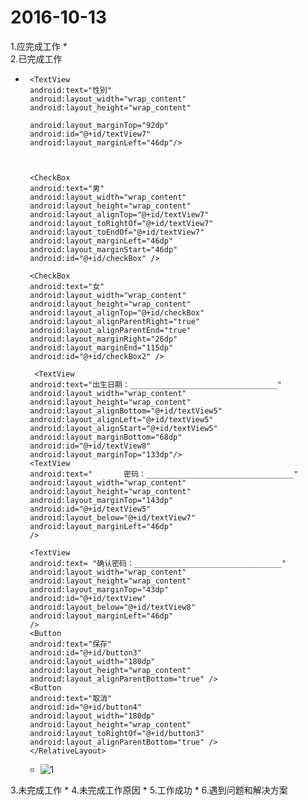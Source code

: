 2016-10-13
==================================
1.应完成工作
 *  
2.已完成工作
 * <?xml version="1.0" encoding="utf-8"?>
   <RelativeLayout xmlns:android="http://schemas.android.com/apk/res/android"
    android:orientation="vertical" android:layout_width="match_parent"
    android:layout_height="match_parent">
        <TextView
        android:text="姓名：____________________________________"
        android:id="@+id/b1"
        android:layout_width="wrap_content"
        android:layout_height="wrap_content"
        android:layout_marginLeft="46dp"
        android:layout_marginTop="43dp"/>

        <TextView
        android:text="性别"
        android:layout_width="wrap_content"
        android:layout_height="wrap_content"

        android:layout_marginTop="92dp"
        android:id="@+id/textView7"
        android:layout_marginLeft="46dp"/>



        <CheckBox
        android:text="男"
        android:layout_width="wrap_content"
        android:layout_height="wrap_content"
        android:layout_alignTop="@+id/textView7"
        android:layout_toRightOf="@+id/textView7"
        android:layout_toEndOf="@+id/textView7"
        android:layout_marginLeft="46dp"
        android:layout_marginStart="46dp"
        android:id="@+id/checkBox" />

        <CheckBox
        android:text="女"
        android:layout_width="wrap_content"
        android:layout_height="wrap_content"
        android:layout_alignTop="@+id/checkBox"
        android:layout_alignParentRight="true"
        android:layout_alignParentEnd="true"
        android:layout_marginRight="26dp"
        android:layout_marginEnd="115dp"
        android:id="@+id/checkBox2" />

         <TextView
        android:text="出生日期：_________________________________"
        android:layout_width="wrap_content"
        android:layout_height="wrap_content"
        android:layout_alignBottom="@+id/textView5"
        android:layout_alignLeft="@+id/textView5"
        android:layout_alignStart="@+id/textView5"
        android:layout_marginBottom="68dp"
        android:id="@+id/textView8"
        android:layout_marginTop="133dp"/>
        <TextView
        android:text="       密码：_________________________________"
        android:layout_width="wrap_content"
        android:layout_height="wrap_content"
        android:layout_marginTop="143dp"
        android:id="@+id/textView5"
        android:layout_below="@+id/textView7"
        android:layout_marginLeft="46dp"
        />

        <TextView
        android:text= "确认密码：_________________________________"
        android:layout_width="wrap_content"
        android:layout_height="wrap_content"
        android:layout_marginTop="43dp"
        android:id="@+id/textView"
        android:layout_below="@+id/textView8"
        android:layout_marginLeft="46dp"
        />
        <Button
        android:text="保存"
        android:id="@+id/button3"
        android:layout_width="180dp"
        android:layout_height="wrap_content"
        android:layout_alignParentBottom="true" />
        <Button
        android:text="取消"
        android:id="@+id/button4"
        android:layout_width="180dp"
        android:layout_height="wrap_content"
        android:layout_toRightOf="@+id/button3"
        android:layout_alignParentBottom="true" />
        </RelativeLayout>
     
     * ![1](daily/zhuce01.png)
 
 
 
 
 
3.未完成工作
 * 
4.未完成工作原因
 * 
5.工作成功
 * 
6.遇到问题和解决方案
